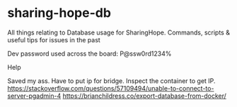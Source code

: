 # sharing-hope-db

All things relating to Database usage for SharingHope. Commands, scripts &amp; useful tips for issues in the past

Dev password used across the board: P@ssw0rd1234%

Help

Saved my ass. Have to put ip for bridge. Inspect the container to get IP. https://stackoverflow.com/questions/57109494/unable-to-connect-to-server-pgadmin-4
https://brianchildress.co/export-database-from-docker/
